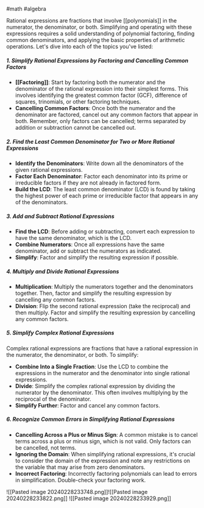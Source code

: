 #math
#algebra

Rational expressions are fractions that involve [[polynomials]] in the numerator, the denominator, or both. Simplifying and operating with these expressions requires a solid understanding of polynomial factoring, finding common denominators, and applying the basic properties of arithmetic operations. Let's dive into each of the topics you've listed:

##### 1. Simplify Rational Expressions by Factoring and Cancelling Common Factors

- **[[Factoring]]**: Start by factoring both the numerator and the denominator of the rational expression into their simplest forms. This involves identifying the greatest common factor (GCF), difference of squares, trinomials, or other factoring techniques.
- **Cancelling Common Factors**: Once both the numerator and the denominator are factored, cancel out any common factors that appear in both. Remember, only factors can be cancelled; terms separated by addition or subtraction cannot be cancelled out.

##### 2. Find the Least Common Denominator for Two or More Rational Expressions

- **Identify the Denominators**: Write down all the denominators of the given rational expressions.
- **Factor Each Denominator**: Factor each denominator into its prime or irreducible factors if they are not already in factored form.
- **Build the LCD**: The least common denominator (LCD) is found by taking the highest power of each prime or irreducible factor that appears in any of the denominators.

##### 3. Add and Subtract Rational Expressions

- **Find the LCD**: Before adding or subtracting, convert each expression to have the same denominator, which is the LCD.
- **Combine Numerators**: Once all expressions have the same denominator, add or subtract the numerators as indicated.
- **Simplify**: Factor and simplify the resulting expression if possible.

##### 4. Multiply and Divide Rational Expressions

- **Multiplication**: Multiply the numerators together and the denominators together. Then, factor and simplify the resulting expression by cancelling any common factors.
- **Division**: Flip the second rational expression (take the reciprocal) and then multiply. Factor and simplify the resulting expression by cancelling any common factors.

##### 5. Simplify Complex Rational Expressions

Complex rational expressions are fractions that have a rational expression in the numerator, the denominator, or both. To simplify:

- **Combine Into a Single Fraction**: Use the LCD to combine the expressions in the numerator and the denominator into single rational expressions.
- **Divide**: Simplify the complex rational expression by dividing the numerator by the denominator. This often involves multiplying by the reciprocal of the denominator.
- **Simplify Further**: Factor and cancel any common factors.

##### 6. Recognize Common Errors in Simplifying Rational Expressions

- **Cancelling Across a Plus or Minus Sign**: A common mistake is to cancel terms across a plus or minus sign, which is not valid. Only factors can be cancelled, not terms.
- **Ignoring the Domain**: When simplifying rational expressions, it's crucial to consider the domain of the expression and note any restrictions on the variable that may arise from zero denominators.
- **Incorrect Factoring**: Incorrectly factoring polynomials can lead to errors in simplification. Double-check your factoring work.


![[Pasted image 20240228233748.png]]![[Pasted image 20240228233822.png]]
![[Pasted image 20240228233929.png]]